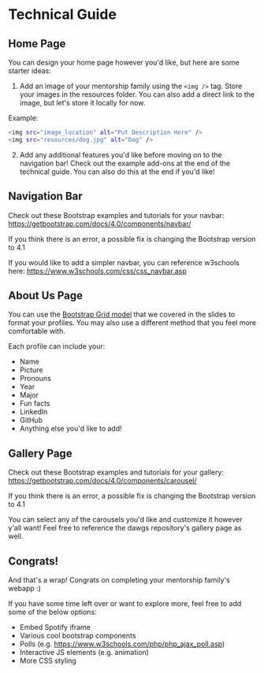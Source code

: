 # Technical Guide

## Home Page

You can design your home page however you'd like, but here are some starter ideas:

1. Add an image of your mentorship family using the `<img />` tag. Store your images in the resources folder. 
You can also add a direct link to the image, but let's store it locally for now. 

Example:
```bash
<img src="image_location" alt="Put Description Here" />
<img src="resources/dog.jpg" alt="Dog" />
```

2. Add any additional features you'd like before moving on to the navigation bar! Check out the example add-ons at the end of the technical guide. You can also do this at the end if you'd like!

## Navigation Bar

Check out these Bootstrap examples and tutorials for your navbar: https://getbootstrap.com/docs/4.0/components/navbar/ 

If you think there is an error, a possible fix is changing the Bootstrap version to 4.1

If you would like to add a simpler navbar, you can reference w3schools here: https://www.w3schools.com/css/css_navbar.asp 

## About Us Page

You can use the [Bootstrap Grid model](https://getbootstrap.com/docs/4.0/layout/grid/) that we covered in the slides to format your profiles. You may also use a different method that you feel more comfortable with. 

Each profile can include your:
* Name
* Picture
* Pronouns
* Year
* Major
* Fun facts
* LinkedIn
* GitHub
* Anything else you'd like to add!

## Gallery Page

Check out these Bootstrap examples and tutorials for your gallery: https://getbootstrap.com/docs/4.0/components/carousel/

If you think there is an error, a possible fix is changing the Bootstrap version to 4.1

You can select any of the carousels you'd like and customize it however y'all want! 
Feel free to reference the dawgs repository's gallery page as well.

## Congrats!

And that's a wrap! Congrats on completing your mentorship family's webapp :)

If you have some time left over or want to explore more, feel free to add some of the below options:
* Embed Spotify iframe
* Various cool bootstrap components
* Polls (e.g. https://www.w3schools.com/php/php_ajax_poll.asp)
* Interactive JS elements (e.g. animation)
* More CSS styling